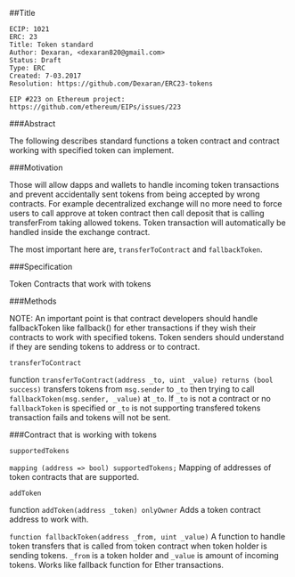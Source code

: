 ##Title

    ECIP: 1021
    ERC: 23
    Title: Token standard
    Author: Dexaran, <dexaran820@gmail.com>
    Status: Draft
    Type: ERC
    Created: 7-03.2017
    Resolution: https://github.com/Dexaran/ERC23-tokens
    
    EIP #223 on Ethereum project: https://github.com/ethereum/EIPs/issues/223
   
###Abstract

The following describes standard functions a token contract and contract working with specified token can implement.

###Motivation

Those will allow dapps and wallets to handle incoming token transactions and prevent accidentally sent tokens from being accepted by wrong contracts.
For example decentralized exchange will no more need to force users to call approve at token contract then call deposit that is calling transferFrom taking allowed tokens. Token transaction will automatically be handled inside the exchange contract.

The most important here are, `transferToContract` and `fallbackToken`.

###Specification

Token
Contracts that work with tokens

###Methods

NOTE: An important point is that contract developers should handle fallbackToken like fallback() for ether transactions if they wish their contracts to work with specified tokens. Token senders should understand if they are sending tokens to address or to contract.

`transferToContract`

function `transferToContract(address _to, uint _value) returns (bool success)`
transfers tokens from `msg.sender` to `_to` then trying to call `fallbackToken(msg.sender, _value)` at `_to`. If `_to` is not a contract or no `fallbackToken` is specified or `_to` is not supporting transfered tokens transaction fails and tokens will not be sent.

###Contract that is working with tokens

`supportedTokens`

`mapping (address => bool) supportedTokens;`
 Mapping of addresses of token contracts that are supported.

`addToken`

function `addToken(address _token) onlyOwner`
Adds a token contract address to work with.

`function fallbackToken(address _from, uint _value)`
A function to handle token transfers that is called from token contract when token holder is sending tokens. `_from` is a token holder and `_value` is amount of incoming tokens. Works like fallback function for Ether transactions.

